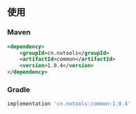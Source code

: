 ## 使用
### Maven
```xml
<dependency>
    <groupId>cn.nxtools</groupId>
    <artifactId>common</artifactId>
    <version>1.0.4</version>
</dependency>
```
### Gradle
```groovy
implementation 'cn.nxtools:common:1.0.4'
```